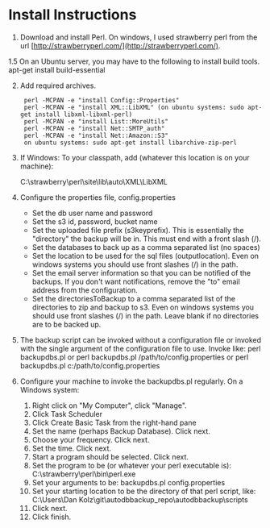 Install Instructions
====================

1. Download and install Perl.  On windows, I used strawberry perl from the url [http://strawberryperl.com/](http://strawberryperl.com/).

1.5 On an Ubuntu server, you may have to the following to install build tools.
		apt-get install build-essential

2. Add required archives.

		perl -MCPAN -e "install Config::Properties"
		perl -MCPAN -e "install XML::LibXML" (on ubuntu systems: sudo apt-get install libxml-libxml-perl)
		perl -MCPAN -e "install List::MoreUtils"
		perl -MCPAN -e "install Net::SMTP_auth"
		perl -MCPAN -e "install Net::Amazon::S3"
		on ubuntu systems: sudo apt-get install libarchive-zip-perl

3. If Windows: To your classpath, add (whatever this location is on your machine):

	C:\strawberry\perl\site\lib\auto\XML\LibXML

4. Configure the properties file, config.properties
	* Set the db user name and password
	* Set the s3 id, password, bucket name
	* Set the uploaded file prefix (s3keyprefix). This is essentially the "directory" the backup will be in.  This must end with a front slash (/).
	* Set the databases to back up as a comma separated list (no spaces)
	* Set the location to be used for the sql files (outputlocation). Even on windows systems you should use front slashes (/) in the path.
	* Set the email server information so that you can be notified of the backups.  If you don't want notifications, remove the "to" email address from the configuration.
    * Set the directoriesToBackup to a comma separated list of the directories to zip and backup to s3.  Even on windows systems you should use front slashes (/) in the path.  Leave blank if no directories are to be backed up.

5. The backup script can be invoked without a configuration file or invoked with the single argument of the configuration file to use.  Invoke like:
    perl backupdbs.pl
    or
    perl backupdbs.pl /path/to/config.properties
    or
    perl backupdbs.pl c:/path/to/config.properties
	  
6. Configure your machine to invoke the backupdbs.pl regularly.  On a Windows system:
	1. Right click on "My Computer", click "Manage".
	2. Click Task Scheduler
	3. Click Create Basic Task from the right-hand pane
	4. Set the name (perhaps Backup Database).  Click next.
	5. Choose your frequency.  Click next.
	6. Set the time.  Click next.
	7. Start a program should be selected.  Click next.
	8. Set the program to be (or whatever your perl executable is): C:\strawberry\perl\bin\perl.exe
	9. Set your arguments to be: backupdbs.pl config.properties
	10. Set your starting location to be the directory of that perl script, like: C:\Users\Dan Kolz\git\autodbbackup_repo\autodbbackup\scripts
	11. Click next.
	12. Click finish.
